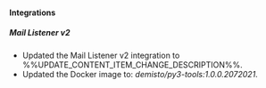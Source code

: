 
#### Integrations

##### Mail Listener v2

- Updated the Mail Listener v2 integration to %%UPDATE_CONTENT_ITEM_CHANGE_DESCRIPTION%%.
- Updated the Docker image to: *demisto/py3-tools:1.0.0.2072021*.

